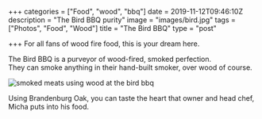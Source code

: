 +++
categories = ["Food", "wood", "bbq"]
date = 2019-11-12T09:46:10Z
description = "The Bird BBQ purity"
image = "images/bird.jpg"
tags = ["Photos", "Food", "Wood"]
title = "The Bird BBQ"
type = "post"

+++
For all fans of wood fire food, this is your dream here.

The Bird BBQ is a purveyor of wood-fired, smoked perfection.  
They can smoke anything in their hand-built smoker, over wood of course.

![smoked meats using wood at the bird bbq](/static/bird-bbq.jpg "The spread at The Bird BBQ")

Using Brandenburg Oak, you can taste the heart that owner and head chef, Micha puts into his food.